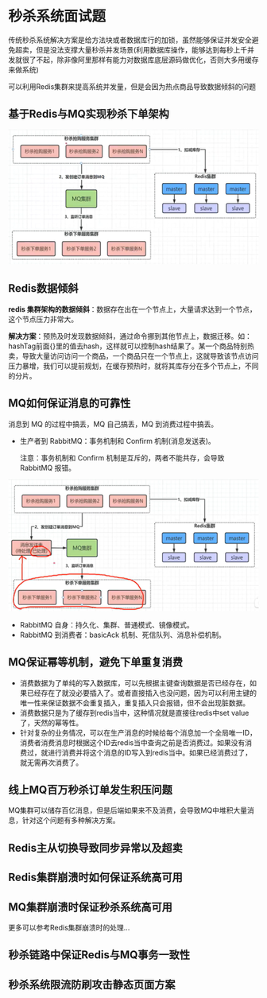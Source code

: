 # 秒杀系统面试题

[高并发下的订单与库存的处理]: https://blog.csdn.net/u010811263/article/details/81084886
[单体项目对于超卖现象的问题分析和解决方案]: https://juejin.cn/post/7047681777036427271
[高并发大流量秒杀系统如何正确的解决库存超卖问题]: https://blog.51cto.com/binghe001/4221679
[单体和分布式项目超卖问题解决方案区别]: https://juejin.cn/post/7270046196641955897
[java微信支付v3系列]: https://blog.csdn.net/qq_45740561/article/details/128402504



[实现10万并发秒杀系统，横扫一切关于高并发系统面试问题]: https://www.bilibili.com/video/BV16N411P7wQ/?share_source=copy_web&amp;vd_source=d3666c2043c363d538f217512a5c5be0

传统秒杀系统解决方案是给方法块或者数据库行的加锁，虽然能够保证并发安全避免超卖，但是没法支撑大量秒杀并发场景(利用数据库操作，能够达到每秒上千并发就很了不起，除非像阿里那样有能力对数据库底层源码做优化，否则大多用缓存来做系统)

可以利用Redis集群来提高系统并发量，但是会因为热点商品导致数据倾斜的问题



## 基于Redis与MQ实现秒杀下单架构

<img src="./img/0.png" style="zoom: 50%;" />



## Redis数据倾斜

**redis 集群架构的数据倾斜**：数据存在出在一个节点上，大量请求达到一个节点，这个节点压力非常大。

**解决方案**：预热及时发现数据倾斜，通过命令挪到其他节点上，数据迁移。如：hashTag前面{}里的值去hash，这样就可以控制hash结果了。某一个商品特别热卖，导致大量访问访问一个商品，一个商品只在一个节点上，这就导致该节点访问压力暴增，我们可以提前规划，在缓存预热时，就将其库存分在多个节点上，不同的分片。



## MQ如何保证消息的可靠性

消息到 MQ 的过程中搞丢，MQ 自己搞丢，MQ 到消费过程中搞丢。

- 生产者到 RabbitMQ：事务机制和 Confirm 机制(消息发送表)。

  注意：事务机制和 Confirm 机制是互斥的，两者不能共存，会导致 RabbitMQ 报错。

<img src="./img/1.png" style="zoom:50%;" />



- RabbitMQ 自身：持久化、集群、普通模式、镜像模式。
- RabbitMQ 到消费者：basicAck 机制、死信队列、消息补偿机制。



## MQ保证幂等机制，避免下单重复消费

- 消费数据为了单纯的写入数据库，可以先根据主键查询数据是否已经存在，如果已经存在了就没必要插入了。或者直接插入也没问题，因为可以利用主键的唯一性来保证数据不会重复插入，重复插入只会报错，但不会出现脏数据。
- 消费数据只是为了缓存到redis当中，这种情况就是直接往redis中set value了，天然的幂等性。
- 针对复杂的业务情况，可以在生产消息的时候给每个消息加一个全局唯一ID，消费者消费消息时根据这个ID去redis当中查询之前是否消费过。如果没有消费过，就进行消费并将这个消息的ID写入到redis当中。如果已经消费过了，就无需再次消费了。



## 线上MQ百万秒杀订单发生积压问题

MQ集群可以储存百亿消息，但是后端如果来不及消费，会导致MQ中堆积大量消息，针对这个问题有多种解决方案。

[MQ 消息积压问题与解决方案]: https://blog.csdn.net/rlnLo2pNEfx9c/article/details/122916585



## Redis主从切换导致同步异常以及超卖

[巧解Redis主从切换引发的库存同步地狱]: https://cloud.tencent.com/developer/article/2323356



## Redis集群崩溃时如何保证系统高可用

[构建高可用的秒杀系统：应对Redis集群崩溃的终极指南]: https://cloud.tencent.com/developer/article/2323353



## MQ集群崩溃时保证秒杀系统高可用

[RabbitMQ在崩溃时丢失数据]: https://www.volcengine.com/theme/8032526-R-7-1

更多可以参考Redis集群崩溃时的处理...



## 秒杀链路中保证Redis与MQ事务一致性

[Redis与MQ如何保证秒杀链路中的事务一致性]: https://cloud.tencent.com/developer/article/2323357



## 秒杀系统限流防刷攻击静态页面方案

[防刷方案分析]: https://blog.csdn.net/weixin_33669968/article/details/106033970
[限流算法]: https://www.nowcoder.com/discuss/364825391666659328?sourceSSR=search